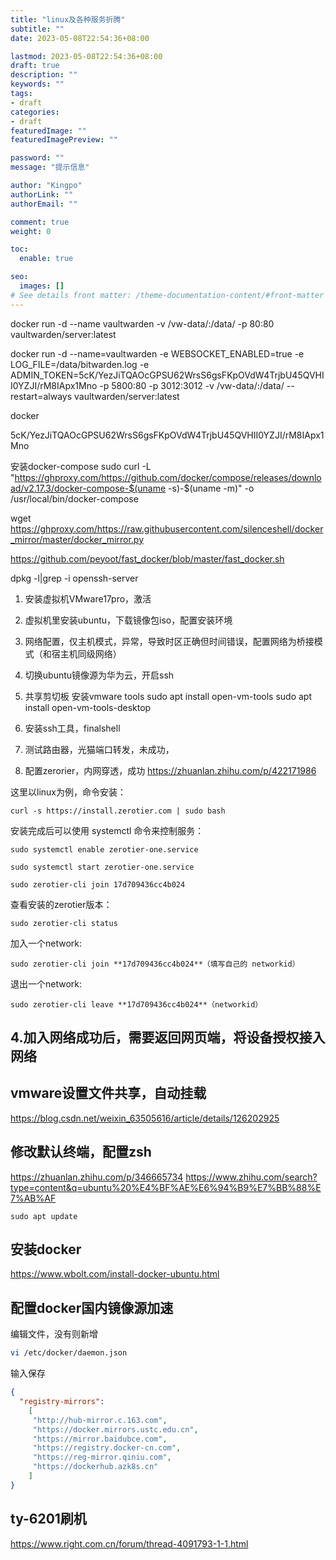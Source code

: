 ```yaml
---
title: "linux及各种服务折腾"
subtitle: ""
date: 2023-05-08T22:54:36+08:00

lastmod: 2023-05-08T22:54:36+08:00
draft: true
description: ""
keywords: ""
tags:
- draft
categories:
- draft
featuredImage: ""
featuredImagePreview: ""

password: ""
message: "提示信息"

author: "Kingpo"
authorLink: ""
authorEmail: ""

comment: true
weight: 0

toc:
  enable: true

seo:
  images: []
# See details front matter: /theme-documentation-content/#front-matter
---
```


<!--more-->
docker run -d --name vaultwarden -v /vw-data/:/data/ -p 80:80 vaultwarden/server:latest

docker run -d --name=vaultwarden -e WEBSOCKET_ENABLED=true -e LOG_FILE=/data/bitwarden.log -e ADMIN_TOKEN=5cK/YezJiTQAOcGPSU62WrsS6gsFKpOVdW4TrjbU45QVHII0YZJI/rM8IApx1Mno -p 5800:80 -p 3012:3012 -v /vw-data/:/data/ --restart=always  vaultwarden/server:latest


docker 

5cK/YezJiTQAOcGPSU62WrsS6gsFKpOVdW4TrjbU45QVHII0YZJI/rM8IApx1Mno

安装docker-compose
sudo curl -L "https://ghproxy.com/https://github.com/docker/compose/releases/download/v2.17.3/docker-compose-$(uname -s)-$(uname -m)" -o /usr/local/bin/docker-compose

wget https://ghproxy.com/https://raw.githubusercontent.com/silenceshell/docker_mirror/master/docker_mirror.py

https://github.com/peyoot/fast_docker/blob/master/fast_docker.sh

dpkg -l|grep -i openssh-server

1. 安装虚拟机VMware17pro，激活

2. 虚拟机里安装ubuntu，下载镜像包iso，配置安装环境

3. 网络配置，仅主机模式，异常，导致时区正确但时间错误，配置网络为桥接模式（和宿主机同级网络）

4. 切换ubuntu镜像源为华为云，开启ssh

5. 共享剪切板
安装vmware tools
sudo apt install open-vm-tools
sudo apt install open-vm-tools-desktop

6. 安装ssh工具，finalshell
7.  测试路由器，光猫端口转发，未成功，

8. 配置zerorier，内网穿透，成功
https://zhuanlan.zhihu.com/p/422171986

这里以linux为例，命令安装：

```text
curl -s https://install.zerotier.com | sudo bash
```

安装完成后可以使用 systemctl 命令来控制服务：

```text
sudo systemctl enable zerotier-one.service

sudo systemctl start zerotier-one.service

sudo zerotier-cli join 17d709436cc4b024
```

查看安装的zerotier版本：

```text
sudo zerotier-cli status
```

加入一个network:

```
sudo zerotier-cli join **17d709436cc4b024**（填写自己的 networkid）
```

退出一个network:
```
sudo zerotier-cli leave **17d709436cc4b024**（networkid）
```



## 4.加入网络成功后，需要返回网页端，将设备授权接入网络


## vmware设置文件共享，自动挂载
https://blog.csdn.net/weixin_63505616/article/details/126202925

## 修改默认终端，配置zsh
https://zhuanlan.zhihu.com/p/346665734
https://www.zhihu.com/search?type=content&q=ubuntu%20%E4%BF%AE%E6%94%B9%E7%BB%88%E7%AB%AF

```text
sudo apt update
```

## 安装docker
https://www.wbolt.com/install-docker-ubuntu.html

## 配置docker国内镜像源加速
编辑文件，没有则新增
```bash
vi /etc/docker/daemon.json
```


输入保存
``` json
{
  "registry-mirrors": 
    [
     "http://hub-mirror.c.163.com", 
     "https://docker.mirrors.ustc.edu.cn",
     "https://mirror.baidubce.com", 
     "https://registry.docker-cn.com", 
     "https://reg-mirror.qiniu.com", 
     "https://dockerhub.azk8s.cn"
    ]
}
```

## ty-6201刷机
https://www.right.com.cn/forum/thread-4091793-1-1.html